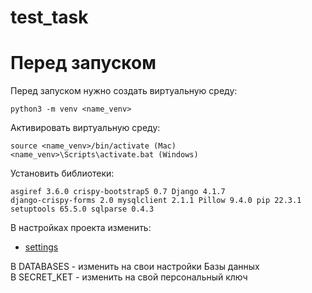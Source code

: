 # test_task
# Перед запуском 
Перед запуском нужно создать виртуальную среду:

<code>python3 -m venv <name_venv>
</code>

Активировать виртуальную среду:

<code>source <name_venv>/bin/activate (Mac)
<name_venv>\Scripts\activate.bat (Windows)
</code>


Установить библиотеки:

<code>asgiref             3.6.0
crispy-bootstrap5   0.7
Django              4.1.7
django-crispy-forms 2.0
mysqlclient         2.1.1
Pillow              9.4.0
pip                 22.3.1
setuptools          65.5.0
sqlparse            0.4.3
</code>

В настройках проекта изменить:
- [settings](https://github.com/alex-s2222/test_task/blob/main/booking/booking/settings.py)

В DATABASES - изменить на свои настройки Базы данных <br>
В SECRET_KET - изменить на свой персональный ключ
